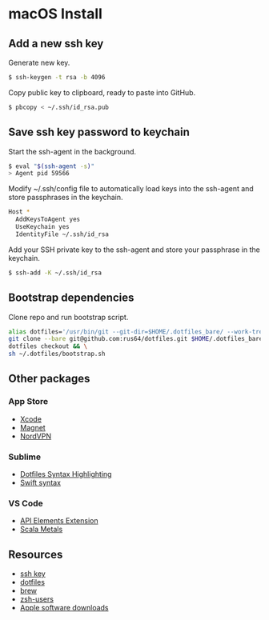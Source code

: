 # macOS Install

## Add a new ssh key

Generate new key.
```sh
$ ssh-keygen -t rsa -b 4096
```
Copy public key to clipboard, ready to paste into GitHub.
```sh
$ pbcopy < ~/.ssh/id_rsa.pub
```

## Save ssh key password to keychain

Start the ssh-agent in the background.
```sh
$ eval "$(ssh-agent -s)"
> Agent pid 59566
```
Modify ~/.ssh/config file to automatically load keys into the ssh-agent and store passphrases in the keychain.
```sh
Host *
  AddKeysToAgent yes
  UseKeychain yes
  IdentityFile ~/.ssh/id_rsa
```
Add your SSH private key to the ssh-agent and store your passphrase in the keychain.
```sh
$ ssh-add -K ~/.ssh/id_rsa
```


## Bootstrap dependencies

Clone repo and run bootstrap script.
```sh
alias dotfiles='/usr/bin/git --git-dir=$HOME/.dotfiles_bare/ --work-tree=$HOME' && \
git clone --bare git@github.com:rus64/dotfiles.git $HOME/.dotfiles_bare && \
dotfiles checkout && \
sh ~/.dotfiles/bootstrap.sh
```

## Other packages

### App Store
* [Xcode](https://apps.apple.com/gb/app/xcode/id497799835?mt=12)
* [Magnet](https://apps.apple.com/gb/app/magnet/id441258766?mt=12)
* [NordVPN](https://apps.apple.com/gb/app/nordvpn-ike-unlimited-vpn/id1116599239?mt=12)

### Sublime
* [Dotfiles Syntax Highlighting](https://packagecontrol.io/packages/Dotfiles%20Syntax%20Highlighting)
* [Swift syntax](https://packagecontrol.io/packages/Swift)

### VS Code
* [API Elements Extension](https://marketplace.visualstudio.com/items?itemName=vncz.vscode-apielements)
* [Scala Metals](https://marketplace.visualstudio.com/items?itemName=scalameta.metals)

## Resources
* [ssh key](https://help.github.com/en/articles/working-with-ssh-key-passphrases)
* [dotfiles](https://developer.atlassian.com/blog/2016/02/best-way-to-store-dotfiles-git-bare-repo/)
* [brew](https://brew.sh)
* [zsh-users](https://github.com/zsh-users)
* [Apple software downloads](https://developer.apple.com/download/release/)

